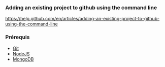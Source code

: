  ### Adding an existing project to github using the command line
https://help.github.com/en/articles/adding-an-existing-project-to-github-using-the-command-line

### Prérequis
- [Git](https://git-scm.com/book/fr/v2/D%C3%A9marrage-rapide-Installation-de-Git)
- [NodeJS](https://nodejs.org/en/download/)
- [MongoDB](https://docs.mongodb.com/manual/administration/install-community/)
